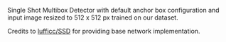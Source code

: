 Single Shot Multibox Detector with default anchor box configuration and input image resized to 512 x 512 px trained on our dataset.

Credits to [lufficc/SSD](https://github.com/lufficc/SSD) for providing base network implementation.